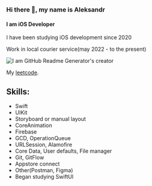 ### Hi there 👋, my name is Aleksandr
#### I am iOS Developer
I have been studying iOS development since 2020
 
 
Work in local courier service(may 2022 - to the present)

![I am GitHub Readme Generator's creator](https://www.codewars.com/users/Focus61/badges/small)

My [leetcode](https://leetcode.com/focus61/).

## Skills:
- Swift 
- UIKit
- Storyboard or manual layout 
- CoreAnimation
- Firebase
- GCD, OperationQueue
- URLSession, Alamofire
- Core Data, User defaults, File manager
- Git, GitFlow
- Appstore connect
- Other(Postman, Figma)
- Began studying SwiftUI
